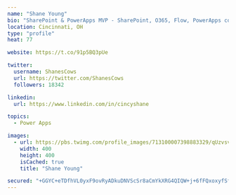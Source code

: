 ```yaml
---
name: "Shane Young"
bio: "SharePoint & PowerApps MVP - SharePoint, O365, Flow, PowerApps consulting? @PowerApps911 | Pure Snark? You found it."
location: Cincinnati, OH
type: "profile"
heat: 77

website: https://t.co/91p5BQ3pUe

twitter:
  username: ShanesCows
  url: https://twitter.com/ShanesCows
  followers: 18342

linkedin:
  url: https://www.linkedin.com/in/cincyshane

topics:
  - Power Apps

images:
  - url: https://pbs.twimg.com/profile_images/713100007398883329/qUzvsvQ3_400x400.jpg
    width: 400
    height: 400
    isCached: true
    title: "Shane Young"

secured: "+GGYC+eTDfhVL0yxF9ovRyADkuDNVScSr8aCmYkXRG4QIQW+j+6fFQxoxyfSfmcMDMv+RmWQnCdlwZXO+JIP6OZxpPD4WzN18Bxy8Z+gf8WbpSI7Glcwn39t/vk2csZhG0fTpvlIs+j4420xTzjBek/phdPKHLUNSaFwORMcUhBaJQ3MXVS65Kk6t8PcDrebmtdBVoJXbCXJY/27ccDuZBfws7GS5fUAJyY8dZzMcjnik/jEsIsxM1mHtFrOvSyOHmzR7+vg9GqNXc3zgADIqtBHQNEmp+76NsTxIgF/++ea4teezmjOPHZ61gwHZnygrv1f0iCMTJm8h2fHbjbHNYqhK4VWwVBBurY4PhgtWbwiv0SrrDTZRB9Q/dvTfHYAelxZNTcDkexLvDtOUlr7FvTnsoqfsY4zT3u0ikvnPZU=;zmD/tBi+S64dyC3hMKBO2w=="
---
```


